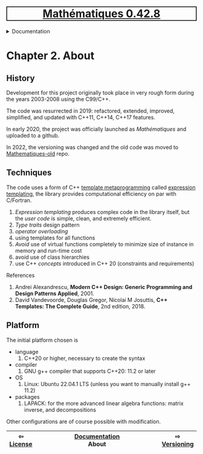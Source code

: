 <h1 style='border: 2px solid; text-align: center'><a href='../../README.md'>Mathématiques 0.42.8</a></h1>

<details>

<summary>Documentation</summary>

# [Documentation](../README.md)<br>
Chapter 1. [License](../license/README.md)<br>
Chapter 2. _About_ <br>
Chapter 3. [Versioning](../versioning/README.md)<br>
Chapter 4. [Status & Release Notes](../status-release/README.md)<br>
Chapter 5. [Upcoming Development](../development-schedule/README.md)<br>
Chapter 6. [Introduction with Examples](../intro/README.md)<br>
Chapter 7. [Installation](../installation/README.md)<br>
Chapter 8. [Your First Mathématiques Project](../first-project/README.md)<br>
Chapter 9. [Usage Guide: Syntax, Data Types, Functions, etc](../user-guide/README.md)<br>
Chapter 10. [Benchmarks](../benchmarks/README.md)<br>
Chapter 11. [Tests](../test/README.md)<br>
Chapter 12. [Developer Guide: Modifying and Extending Mathématiques](../developer-guide/README.md)<br>


</details>



# Chapter 2. About



## History

Development for this project originally took place in very rough form during the years 2003-2008 using the C99/C++.

The code was resurrected in 2019: refactored, extended, improved, simplified, and updated with C++11, C++14, C++17 features.

In early 2020, the project was officially launched as _Mathématiques_ and uploaded to a github.

In 2022, the versioning was changed and the old code was moved to [Mathematiques-old](https://github.com/ron2015schmitt/Mathematiques-old) repo.


## Techniques

The code uses a form of C++ [template metaprogramming](https://en.wikipedia.org/wiki/Template_metaprogramming) called [expression templating](https://en.wikipedia.org/wiki/Expression_templates), the library provides computational efficiency on par with C/Fortran.

1. *Expression templating* produces complex code in the library itself, but the *user code* is simple, clean, and extremely efficient.
1. *Type traits* design pattern
1. *operator overloading*
1. using templates for all functions
1. _Avoid_ use of virtual functions completely to minimize size of instance in memory and run-time cost
1. avoid use of class hierarchies
1. use C++ *concepts* introduced in C++ 20 (constraints and requirements)

References
1. Andrei Alexandrescu, __Modern C++ Design: Generic Programming and Design Patterns Applied__, 2001.
2. David Vandevoorde, Douglas Gregor, Nicolai M Josuttis, __C++ Templates: The Complete Guide__, 2nd edition, 2018.

## Platform

The initial platform chosen is
* language
  1. C++20 or higher, necessary to create the syntax
* compiler
  1. GNU g++ compiler that supports C++20: 11.2 or later
* OS
  1. Linux: Ubuntu 22.04.1 LTS (unless you want to manually install g++ 11.2)
* packages
  1. LAPACK: for the more advanced linear algebra functions: matrix inverse, and decompositions

Other configurations are of course possible with modification.






| ⇦ <br />[License](../license/README.md)  | [Documentation](../README.md)<br />About<br /><img width=1000/> | ⇨ <br />[Versioning](../versioning/README.md)   |
| ------------ | :-------------------------------: | ------------ |

